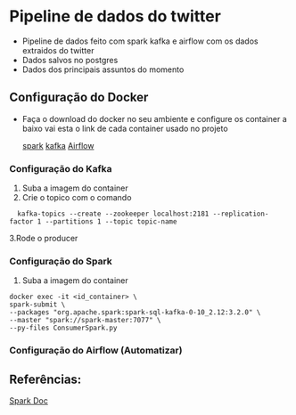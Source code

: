 # **Pipeline de dados do twitter**

- Pipeline de dados feito com spark kafka e airflow com os dados extraidos do twitter
- Dados salvos no postgres
- Dados dos principais assuntos do momento

## Configuração do Docker

- Faça o download do docker no seu ambiente e configure os container a baixo vai esta o link de cada container usado no projeto

  [spark](https://hub.docker.com/r/bitnami/spark)
  [kafka](https://docs.confluent.io/platform/current/platform-quickstart.html#prerequisites)
  [Airflow](https://airflow.apache.org/docs/apache-airflow/stable/howto/docker-compose/index.html)

### Configuração do Kafka

1. Suba a imagem do container
2. Crie o topico com o comando

```
  kafka-topics --create --zookeeper localhost:2181 --replication-factor 1 --partitions 1 --topic topic-name
```

3.Rode o producer

### Configuração do Spark

1. Suba a imagem do container

```
docker exec -it <id_container> \
spark-submit \
--packages "org.apache.spark:spark-sql-kafka-0-10_2.12:3.2.0" \
--master "spark://spark-master:7077" \
--py-files ConsumerSpark.py
```

### Configuração do Airflow (Automatizar)

## Referências:

[Spark Doc](https://spark.apache.org/docs/latest/structured-streaming-kafka-integration.html)
